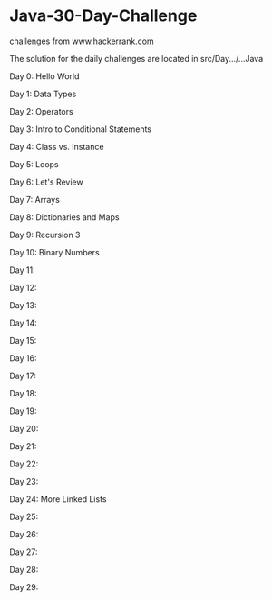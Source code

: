 # Java-30-Day-Challenge
challenges from www.hackerrank.com

The solution for the daily challenges are located in src/Day.../...Java

Day 0: Hello World

Day 1: Data Types

Day 2: Operators

Day 3: Intro to Conditional Statements

Day 4: Class vs. Instance

Day 5: Loops

Day 6: Let's Review

Day 7: Arrays

Day 8: Dictionaries and Maps

Day 9: Recursion 3

Day 10: Binary Numbers

Day 11:

Day 12:

Day 13:

Day 14:

Day 15:

Day 16:

Day 17:

Day 18:

Day 19:

Day 20:

Day 21:

Day 22:

Day 23:

Day 24: More Linked Lists

Day 25:

Day 26:

Day 27:

Day 28:

Day 29: